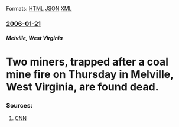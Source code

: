 
Formats: [HTML](/news/2006/01/21/two-miners-trapped-after-a-coal-mine-fire-on-thursday-in-melville-west-virginia-are-found-dead.html)  [JSON](/news/2006/01/21/two-miners-trapped-after-a-coal-mine-fire-on-thursday-in-melville-west-virginia-are-found-dead.json)  [XML](/news/2006/01/21/two-miners-trapped-after-a-coal-mine-fire-on-thursday-in-melville-west-virginia-are-found-dead.xml)  

### [2006-01-21](/news/2006/01/21/index.md)

##### Melville, West Virginia
#  Two miners, trapped after a coal mine fire on Thursday in Melville, West Virginia, are found dead. 




### Sources:

1. [CNN](http://www.cnn.com/2006/US/01/21/mine.fire/index.html)
